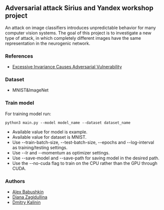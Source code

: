 ## Adversarial attack Sirius and Yandex workshop project

An attack on image classifiers introduces unpredictable behavior for many computer vision systems. The goal of this project is to investigate a new type of attack, in which completely different images have the same representation in the neurogenic network.

### References

- [Excessive Invariance Causes Adversarial Vulnerability](https://arxiv.org/pdf/1811.00401.pdf)

### Dataset

- MNIST&ImageNet

### Train model

For training model run:

```
python3 main.py --model model_name --dataset dataset_name
```
- Available value for model is example.
- Available value for dataset is MNIST.
- Use --train-batch-size, --test-batch-size, --epochs and --log-interval as training/testing settings.
- Use --lr and --momentum as optimizer settings.
- Use --save-model and --save-path for saving model in the desired path.
- Use the --no-cuda flag to train on the CPU rather than the GPU through CUDA.

### Authors

- [Alex Babushkin](https://github.com/ocelaiwo)
- [Diana Zagidullina](https://github.com/dianazagidullina)
- [Dmitry Kalinin](https://github.com/ActiveChooN)
